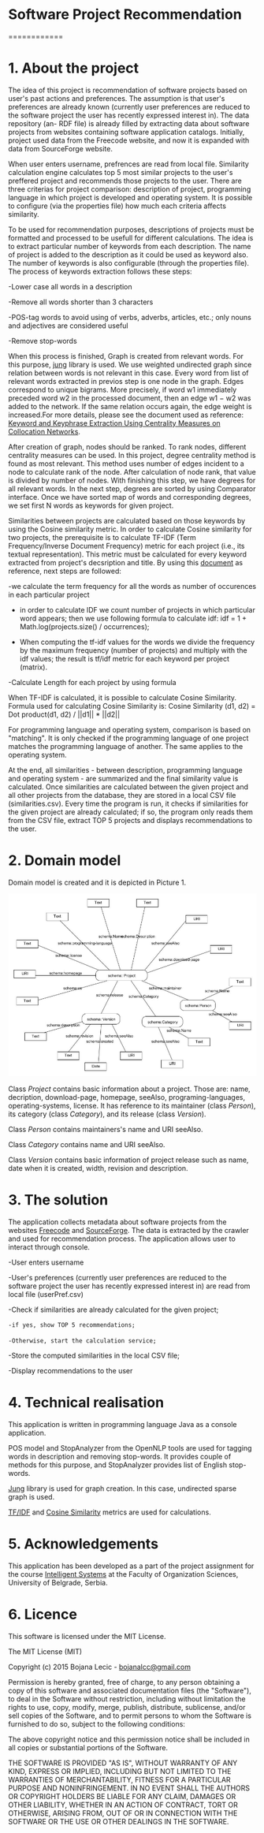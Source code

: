 # Software Project Recommendation
============
# 1. About the project
The idea of this project is recommendation of software projects based on user's past actions and preferences. The assumption is that user's preferences are already known (currently user preferences are reduced to the software project the user has recently expressed interest in). The data repository (an- RDF file) is already filled by extracting data about software projects from websites containing software application catalogs. Initially, project used data from the Freecode website, and now it is expanded with data from SourceForge website.

When user enters username, prefrences are read from local file. Similarity calculation engine calculates top 5 most similar projects to the user's preffered project and recommends those projects to the user.
There are three criterias for project comparison: description of project, programming language in which project is developed and operating system. It is possible to configure (via the properties file) how much each criteria affects similarity.

To be used for recommendation purposes, descriptions of projects must be formatted and processed to be usefull for different calculations. The idea is to extract particular number of keywords from each description. The name of project is added to the description as it could be used as keyword also.  The number of keywords is also configurable (through the properties file). The process of keywords extraction follows these steps:

-Lower case all words in a description

-Remove all words shorter than 3 characters

-POS-tag words to avoid using of verbs, adverbs, articles, etc.; only nouns and adjectives are considered useful

-Remove stop-words

When this process is finished, Graph is created from relevant words. For this purpose, [jung](http://jung.sourceforge.net/ ) library is used. We use weighted undirected graph since relation between words is not relevant in this case. Every word from list of relevant words extracted in previos step is one node in the graph. Edges correspond to unique bigrams. More precisely, if word w1 immediately preceded word w2 in the processed document, then an edge w1 − w2 was added to the network. If the same relation occurs again, the edge weight is increased.For more details, please see the document used as reference: [Keyword and Keyphrase Extraction Using Centrality Measures on Collocation Networks](http://arxiv.org/pdf/1401.6571v1.pdf).

After creation of graph, nodes should be ranked. To rank nodes, different centrality measures can be used. In this project, degree centrality method is found as most relevant. This method uses number of edges incident to a node to calculate rank of the node. After calculation of node rank, that value is divided by number of nodes. With finishing this step, we have degrees for all relevant words. In the next step, degrees are sorted by using Comparator interface. Once we have sorted map of words and corresponding degrees, we set first N words as keywords for given project.

Similarities between projects are calculated based on those keywords by using the Cosine similarity metric. In order to calculate Cosine similarity for two projects, the prerequisite is to calculate TF-IDF (Term Frequency/Inverse Document Frequency) metric for each project (i.e., its textual representation). This metric must be calculated for every keyword extracted from project's decsription and title. By using this [document](http://www.site.uottawa.ca/~diana/csi4107/cosine_tf_idf_example.pdf) as reference, next steps are followed:

-we calculate the term frequency for all the words as number of occurences in each particular project

- in order to calculate IDF we count number of projects in which particular word appears; then we use following formula to calculate idf:  idf = 1 + Math.log(projects.size() / occurrences);

- When computing the tf-idf values for the words we divide the frequency by the maximum frequency  (number of projects) and multiply with the idf values; the result is tf/idf metric for each keyword per project (matrix). 

-Calculate Length for each project by using formula  

When TF-IDF is calculated, it is possible to calculate Cosine Similarity. Formula used for calculating Cosine Similarity is:
Cosine Similarity (d1, d2) =  Dot product(d1, d2) / ||d1|| * ||d2||

For programming language and operating system, comparison is based on "matching". It is only checked if the programming language of one project matches the programming language of another. The same applies to the operating system. 

At the end, all similarities - between description, programming language and operating system - are summarized and the final similarity value is calculated. Once similarities are calculated between the given project and all other projects from the database, they are stored in a local CSV file (similarities.csv). Every time the program is run, it checks if similarities for the given project are already calculated; if so, the program only reads them from the CSV file, extract TOP 5 projects and displays recommendations to the user.

# 2. Domain model

Domain model is created and it is depicted in Picture 1.

![Picture 1 - Domain model](rdf.jpg)

Class *Project* contains basic information about a project. Those are: name, decription, download-page, homepage, seeAlso, programing-languages, operating-systems, license. It has reference to its maintainer (class *Person*), its category (class *Category*), and its release (class *Version*).

Class *Person* contains maintainers's name and URI seeAlso.

Class *Category* contains name and URI seeAlso.

Class *Version* contains basic information of project release such as name, date when it is created, width, revision and description.

# 3. The solution

The application collects metadata about software projects from the websites [Freecode](http://freecode.com/) and [SourceForge](http://sourceforge.net). The data is extracted by the crawler and used for recommendation process.
The application allows user to interact through console.

-User enters username

-User's preferences (currently user preferences are reduced to the software project the user has recently expressed interest in) are read from local file (userPref.csv)

-Check if similarities are already calculated for the given project;

    -if yes, show TOP 5 recommendations;
    
    -Otherwise, start the calculation service;

-Store the computed similarities in the local CSV file;

-Display recommendations to the user

# 4. Technical realisation

This application is written in programming language Java as a console application.

POS model and StopAnalyzer from the OpenNLP tools are used for tagging words in description and removing stop-words. It provides couple of methods for this purpose, and StopAnalyzer provides list of English stop-words.

[Jung](http://jung.sourceforge.net/ ) library is used for graph creation. In this case, undirected sparse graph is used.

[TF/IDF](http://www.site.uottawa.ca/~diana/csi4107/cosine_tf_idf_example.pdf) and [Cosine Similarity](https://github.com/xiejuncs/cross-document-coreference-resolution/blob/master/util/CosineSimilarity.java) metrics are used for calculations.

# 5. Acknowledgements

This application has been developed as a part of the project assignment for the course [Intelligent Systems](http://ai.fon.bg.ac.rs/osnovne/inteligentni-sistemi/) at the Faculty of Organization Sciences, University of Belgrade, Serbia.


# 6. Licence

This software is licensed under the MIT License.

The MIT License (MIT)

Copyright (c) 2015 Bojana Lecic - bojanalcc@gmail.com

Permission is hereby granted, free of charge, to any person obtaining a copy of this software and associated documentation files (the "Software"), to deal in the Software without restriction, including without limitation the rights to use, copy, modify, merge, publish, distribute, sublicense, and/or sell copies of the Software, and to permit persons to whom the Software is furnished to do so, subject to the following conditions:

The above copyright notice and this permission notice shall be included in all copies or substantial portions of the Software.

THE SOFTWARE IS PROVIDED "AS IS", WITHOUT WARRANTY OF ANY KIND, EXPRESS OR IMPLIED, INCLUDING BUT NOT LIMITED TO THE WARRANTIES OF MERCHANTABILITY, FITNESS FOR A PARTICULAR PURPOSE AND NONINFRINGEMENT. IN NO EVENT SHALL THE AUTHORS OR COPYRIGHT HOLDERS BE LIABLE FOR ANY CLAIM, DAMAGES OR OTHER LIABILITY, WHETHER IN AN ACTION OF CONTRACT, TORT OR OTHERWISE, ARISING FROM, OUT OF OR IN CONNECTION WITH THE SOFTWARE OR THE USE OR OTHER DEALINGS IN THE SOFTWARE.

